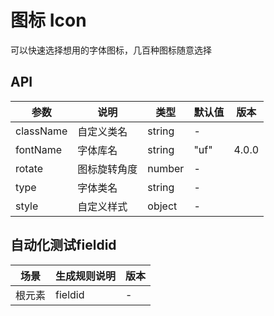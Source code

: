 # 图标 Icon

可以快速选择想用的字体图标，几百种图标随意选择

## API

<!--Icon-->
| 参数 | 说明 | 类型 | 默认值 | 版本 |
| --- | --- | --- | --- | --- |
|className|自定义类名|string|-|
|fontName|字体库名|string|"uf"|4.0.0
|rotate|图标旋转角度|number|-|
|type|字体类名|string|-|
|style|自定义样式|object|-|

## 自动化测试fieldid
| 场景 | 生成规则说明 | 版本 |
| --- | --- | --- |
| 根元素 | fieldid  | - 